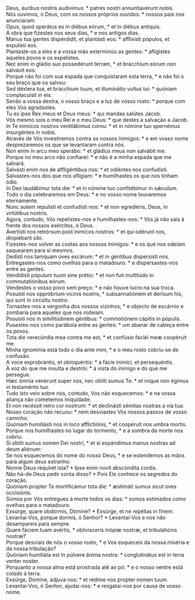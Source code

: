 <div class="dropcap text-justify">Deus, áuribus nostris audívimus: * patres nostri annuntiavérunt nobis.</div>
<div class="dropcap text-justify">Nós ouvimos, ó Deus, com os nossos próprios ouvidos: * nossos pais nos anunciaram.</div>
<div class="text-justify">Opus, quod operátus es in diébus eórum, * et in diébus antíquis.</div>
<div class="text-justify">A obra que fizestes nos seus dias, * e nos antigos dias.</div>
<div class="text-justify">Manus tua gentes dispérdidit, et plantásti eos: * afflixísti pópulos, et expulísti eos.</div>
<div class="text-justify">Plantaste-os a eles e a vossa mão exterminou as gentes: * afligistes aqueles povos e os expelistes.</div>
<div class="text-justify">Nec enim in gládio suo possedérunt terram, * et brácchium eórum non salvávit eos:</div>
<div class="text-justify">Porque não foi com sua espada que conquistaram esta terra, * e não foi o seu braço que os salvou:</div>
<div class="text-justify">Sed déxtera tua, et brácchium tuum, et illuminátio vultus tui: * quóniam complacuísti in eis.</div>
<div class="text-justify">Senão a vossa dextra, o vosso braço e a luz de vosso rosto: * porque com eles Vos agradastes.</div>
<div class="text-justify">Tu es ipse Rex meus et Deus meus: * qui mandas salútes Jacob.</div>
<div class="text-justify">Vós mesmo sois o meu Rei e o meu Deus: * que destes a salvação a Jacob.</div>
<div class="text-justify">In Te inimícos nostros ventilábimus cornu: * et in nómine tuo spernémus insurgéntes in nobis.</div>
<div class="text-justify">Através de Vós investiremos contra os nossos inimigos: * e em vosso nome desprezaremos os que se levantaram contra nós.</div>
<div class="text-justify">Non enim in arcu meo sperábo: * et gládius meus non salvábit me.</div>
<div class="text-justify">Porque no meu arco não confiarei: * e não é a minha espada que me salvará.</div>
<div class="text-justify">Salvásti enim nos de affligéntibus nos: * et odiéntes nos confudísti.</div>
<div class="text-justify">Salvastes-nos dos que nos afligiam: * e humilhastes os que nos tinham ódio.</div>
<div class="text-justify">In Deo laudábimur tota die: * et in nómine tuo confitébimur in sǽculum.</div>
<div class="text-justify">Todo o dia celebraremos em Deus: * e no vosso nome louvaremos eternamente.</div>
<div class="text-justify">Nunc autem repulísti et confudísti nos: * et non egrediéris, Deus, in virtútibus nostris.</div>
<div class="text-justify">Agora, contudo, Vós repelistes-nos e humilhastes-nos: * Vós já não saís à frente dos nossos exércitos, ó Deus.</div>
<div class="text-justify">Avertísti nos retrórsum post inimícos nostros: * et qui odérunt nos, diripiébant sibi.</div>
<div class="text-justify">Fizestes-nos volver as costas aos nossos inimigos: * e os que nos odeiam saquearam para si mesmos.</div>
<div class="text-justify">Dedísti nos tamquam oves escárum: * et in géntibus dispersísti nos.</div>
<div class="text-justify">Entregastes-nos como ovelhas para o matadouro: * e dispersastes-nos entre as gentes.</div>
<div class="text-justify">Vendidísti pópulum tuum sine prétio: * et non fuit multitúdo in commutatiónibus eórum.</div>
<div class="text-justify">Vendestes o vosso povo sem preço: * e não houve lucro na sua troca.</div>
<div class="text-justify">Posuísti nos oppróbrium vicínis nostris, * subsannatiónem et derísum his, qui sunt in circúitu nostro.</div>
<div class="text-justify">Tornastes-nos a vergonha dos nossos vizinhos, * e objecto de escárnio e zombaria para aqueles que nos rodeiam.</div>
<div class="text-justify">Posuísti nos in similitúdinem géntibus: * commotiónem cápitis in pópulis.</div>
<div class="text-justify">Pusestes-nos como parábola entre as gentes: * um abanar de cabeça entre os povos.</div>
<div class="text-justify">Tota die verecúndia mea contra me est, * et confúsio faciéi meæ coopéruit me.</div>
<div class="text-justify">Minha ignomínia está todo o dia ante mim, * e o meu rosto cobriu-se de confusão.</div>
<div class="text-justify">A voce exprobrántis, et obloquéntis: * a fácie inimíci, et persequéntis.</div>
<div class="text-justify">À voz do que me insulta e destrói: * à vista do inimigo e do que me persegue.</div>
<div class="text-justify">Hæc ómnia venérunt super nos, nec oblíti sumus Te: * et iníque non égimus in testaménto tuo.</div>
<div class="text-justify">Tudo isto veio sobre nós, contudo, Vos não esquecemos: * e na vossa aliança não cometemos iniquidade.</div>
<div class="text-justify">Et non recéssit retro cor nostrum: * et declinásti sémitas nostras a via tua:</div>
<div class="text-justify">Nosso coração não recuou: * nem desviastes Vós nossos passos de vosso caminho:</div>
<div class="text-justify">Quóniam humiliásti nos in loco afflictiónis, * et coopéruit nos umbra mortis.</div>
<div class="text-justify">Porque nos humilhastes no lugar do tormento, * e a sombra da morte nos cobriu.</div>
<div class="text-justify">Si oblíti sumus nomen Dei nostri, * et si expándimus manus nostras ad deum aliénum:</div>
<div class="text-justify">Se nos esquecemos do nome do nosso Deus, * e se estendemos as mãos para algum deus estranho:</div>
<div class="text-justify">Nonne Deus requíret ista? * Ipse enim novit abscóndita cordis.</div>
<div class="text-justify">Não há-de Deus pedir conta disso? * Pois Ele conhece os segredos do coração.</div>
<div class="text-justify">Quóniam propter Te mortificámur tota die: * æstimáti sumus sicut oves occisiónis.</div>
<div class="text-justify">Somos por Vós entregues à morte todos os dias: * somos estimados como ovelhas para o matadouro.</div>
<div class="text-justify">Exsúrge, quare obdórmis, Dómine? * Exsúrge, et ne repéllas in finem.</div>
<div class="text-justify">Levantai-Vos, porque dormis, ó Senhor? * Levantai-Vos e nos não desampareis para sempre.</div>
<div class="text-justify">Quare fáciem tuam avértis, * oblivísceris inópiæ nostræ, et tribulatiónis nostræ?</div>
<div class="text-justify">Porque desviais de nós o vosso rosto, * e Vos esqueceis da nossa miséria e da nossa tribulação?</div>
<div class="text-justify">Quóniam humiliáta est in púlvere ánima nostra: * conglutinátus est in terra venter noster.</div>
<div class="text-justify">Porquanto a nossa alma está prostrada até ao pó: * e o nosso ventre está colado à terra.</div>
<div class="text-justify">Exsúrge, Dómine, ádjuva nos: * et rédime nos propter nomen tuum.</div>
<div class="text-justify">Levantai-Vos, ó Senhor, ajudai-nos: * e resgatai-nos por causa de vosso nome.</div>
